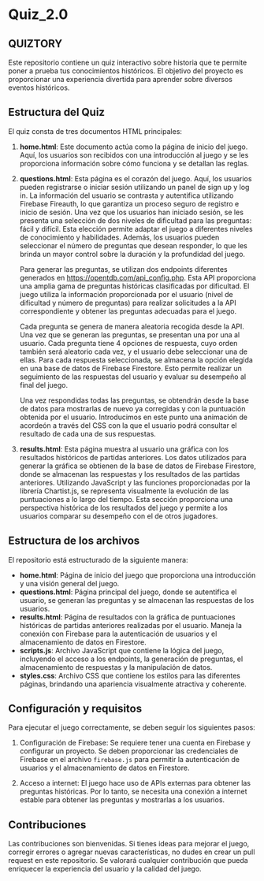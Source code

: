 # Quiz_2.0

## QUIZTORY ##

Este repositorio contiene un quiz interactivo sobre historia que te permite poner a prueba tus conocimientos históricos. El objetivo del proyecto es proporcionar una experiencia divertida para aprender sobre diversos eventos históricos.

## Estructura del Quiz

El quiz consta de tres documentos HTML principales:

1. **home.html**: Este documento actúa como la página de inicio del juego. Aquí, los usuarios son recibidos con una introducción al juego y se les proporciona información sobre cómo funciona y se detallan las reglas.

2. **questions.html**: Esta página es el corazón del juego. Aquí, los usuarios pueden registrarse o iniciar sesión utilizando un panel de sign up y log in. La información del usuario se contrasta y autentifica utilizando Firebase Fireauth, lo que garantiza un proceso seguro de registro e inicio de sesión. Una vez que los usuarios han iniciado sesión, se les presenta una selección de dos niveles de dificultad para las preguntas: fácil y difícil. Esta elección permite adaptar el juego a diferentes niveles de conocimiento y habilidades. Además, los usuarios pueden seleccionar el número de preguntas que desean responder, lo que les brinda un mayor control sobre la duración y la profundidad del juego.

   Para generar las preguntas, se utilizan dos endpoints diferentes generados en https://opentdb.com/api_config.php. Esta API proporciona una amplia gama de preguntas históricas clasificadas por dificultad. El juego utiliza la información proporcionada por el usuario (nivel de dificultad y número de preguntas) para realizar solicitudes a la API correspondiente y obtener las preguntas adecuadas para el juego.

   Cada pregunta se genera de manera aleatoria recogida desde la API. Una vez que se generan las preguntas, se presentan una por una al usuario. Cada pregunta tiene 4 opciones de respuesta, cuyo orden también será aleatorio cada vez, y el usuario debe seleccionar una de ellas. Para cada respuesta seleccionada, se almacena la opción elegida en una base de datos de Firebase Firestore. Esto permite realizar un seguimiento de las respuestas del usuario y evaluar su desempeño al final del juego.

   Una vez respondidas todas las preguntas, se obtendrán desde la base de datos para mostrarlas de nuevo ya corregidas y con la puntuación obtenida por el usuario. Introducimos en este punto una animación de acordeón a través del CSS con la que el usuario podrá consultar el resultado de cada una de sus respuestas.

3. **results.html**: Esta página muestra al usuario una gráfica con los resultados históricos de partidas anteriores. Los datos utilizados para generar la gráfica se obtienen de la base de datos de Firebase Firestore, donde se almacenan las respuestas y los resultados de las partidas anteriores. Utilizando JavaScript y las funciones proporcionadas por la librería Chartist.js, se representa visualmente la evolución de las puntuaciones a lo largo del tiempo. Esta sección proporciona una perspectiva histórica de los resultados del juego y permite a los usuarios comparar su desempeño con el de otros jugadores.

## Estructura de los archivos

El repositorio está estructurado de la siguiente manera:

- **home.html**: Página de inicio del juego que proporciona una introducción y una visión general del juego.
- **questions.html**: Página principal del juego, donde se autentifica el usuario, se generan las preguntas y se almacenan las respuestas de los usuarios.
- **results.html**: Página de resultados con la gráfica de puntuaciones históricas de partidas anteriores realizadas por el usuario. Maneja la conexión con Firebase para la autenticación de usuarios y el almacenamiento de datos en Firestore.
- **scripts.js**: Archivo JavaScript que contiene la lógica del juego, incluyendo el acceso a los endpoints, la generación de preguntas, el almacenamiento de respuestas y la manipulación de datos.
- **styles.css**: Archivo CSS que contiene los estilos para las diferentes páginas, brindando una apariencia visualmente atractiva y coherente.


## Configuración y requisitos

Para ejecutar el juego correctamente, se deben seguir los siguientes pasos:

1. Configuración de Firebase: Se requiere tener una cuenta en Firebase y configurar un proyecto. Se deben proporcionar las credenciales de Firebase en el archivo `firebase.js` para permitir la autenticación de usuarios y el almacenamiento de datos en Firestore.

2. Acceso a internet: El juego hace uso de APIs externas para obtener las preguntas históricas. Por lo tanto, se necesita una conexión a internet estable para obtener las preguntas y mostrarlas a los usuarios.


## Contribuciones

Las contribuciones son bienvenidas. Si tienes ideas para mejorar el juego, corregir errores o agregar nuevas características, no dudes en crear un pull request en este repositorio. Se valorará cualquier contribución que pueda enriquecer la experiencia del usuario y la calidad del juego.

